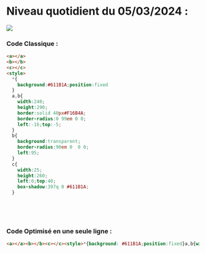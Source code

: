 # Niveau quotidient du 05/03/2024 : 

<img src = "https://firebasestorage.googleapis.com/v0/b/cssbattleapp.appspot.com/o/user%2Fummd3POvEDfFyeFvVdOMG3OOrwE2%2Ftargets%2Ftarget_qP6sBz9.png?alt=media">


### Code Classique :  

```html 
<a></a>
<b></b>
<c></c>
<style>
  *{
    background:#611B1A;position:fixed
  }
  a,b{
    width:240;
    height:290;
    border:solid 40px#F16B4A;
    border-radius:0 99em 0 0;
    left:-16;top:-5;
  }
  b{
    background:transparent;
    border-radius:90em 0  0 0;
    left:95;
  }
  c{
    width:25;
    height:260;
    left:0;top:40;
    box-shadow:397q 0 #611B1A;
  }

  
```

<br>

### Code Optimisé en une seule ligne : 

```html 
<a></a><b></b><c></c><style>*{background: #611B1A;position:fixed}a,b{width:240;height:290;border:solid 40px #F16B4A;border-radius:0 99em 0 0;left:-16;top:-5}b{background:transparent;border-radius:90em 0 0 0;left:95}c{width:25;height:260;left:0;top:40;box-shadow:397q 0 #611B1A}

```